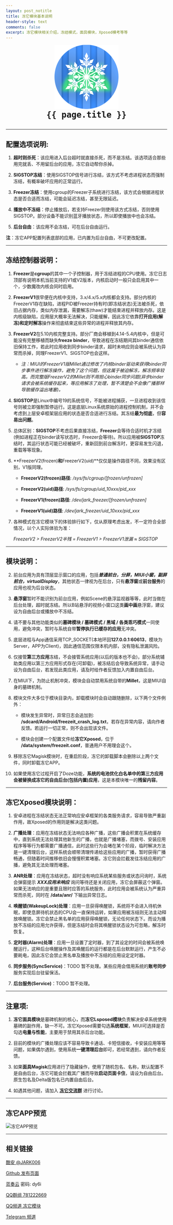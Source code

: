 ```yaml
---
layout: post_notitle
title: 冻它模块基本说明
header-style: text
comments: false
excerpt: 冻它模块相关介绍，冻结模式，面具模块，Xposed模考等等
---
```


<div align="center">
<pre>
<img src = "/images/logo.png"/>
<font size="6"><strong>{{ page.title }}</strong></font>

</pre>
</div>


---

## 配置选项说明: 

1. **超时则杀死**：该应用进入后台超时就直接杀死，而不是冻结。该选项适合那些用完就丢、不用留后台的应用，冻它自动帮你杀掉。

1. **SIGSTOP冻结**：使用SIGSTOP信号进行冻结，该方式不考虑进程状态而强制冻结，有概率破坏应用的正常运行。

1. **Freezer冻结**：使用cgroup的Freezer子系统进行冻结，该方式会根据进程状态是否合适而冻结，可能会延迟冻结，甚至无限延迟。

1. **播放中不冻结**：停止播放后，若支持Freezer则使用该方式冻结，否则使用SIGSTOP。部分设备不能识别蓝牙播放状态，所以即使播放中也会冻结。

1. **后台自由**：该应用不会冻结，可在后台自由运行。

**注**：冻它APP配置列表底部的应用，已内置为后台自由，不可更改配置。

---

## 冻结控制器说明：

1. **Freezer**是**cgroup**的其中一个子控制器，用于冻结进程的CPU使用。冻它日志顶部有说明本机当前支持的V1或V2版本，内核启动时一般只会启用其中一个，少数魔改内核会同时启用。

2. **FreezerV1**很早便在内核中支持，3.x/4.x/5.x内核都会支持。部分内核的FreezerV1存在缺陷，进程PID被Freezer持有时(即冻结状态)无法被杀死，依旧占据内存，类似内存泄漏，需要解冻(thaw)才能结束进程并释放内存。这是内核级缺陷，应用层大概率无法解决，只能缓解，因此冻它依靠**打开应用(解冻)**和**定时解冻**操作来彻底结束这些异常的进程并释放其内存。

3. **FreezerV2**在5.10内核完整支持。部分厂商会移植到4.14-5.4内核中，但是可能没有完整移植而缺失**freeze binder**，导致进程在冻结期间其binder通信依旧保持工作，若此时应用收到同步binder请求，超时未响应则会被系统认为异常而杀掉，同理FreezerV1、SIGSTOP也会这样。
  
    - *注：MIUI的FreezerV1版Millet通过修改了内核binder驱动来获得binder同步事件进行解冻操作，避免了这个问题，但这属于被迫解冻，解冻频率较高。而完整版FreezerV2的Millet则不用担心binder同步问题(异步binder请求会被系统缓存起来，等应用解冻了处理，暂不清楚会不会像广播那样导致缓存溢出堵塞)。*

4. **SIGSTOP**是Linux中编号19的系统信号，不能被进程捕获，一旦进程收到该信号则被立即强制暂停运行。这是底层Linux系统原始的进程控制机制，并不会考虑到上层安卓框架层应用的状态是否合适进行冻结。其冻结**最为彻底**，但**容易出问题**。

5. 总体区别：**SIGSTOP**不考虑后果直接冻结，**Freezer**会等待合适时机才冻结(例如进程正在binder读写状态时，Freezer会等待)。所以应用被**SIGSTOP**冻结时，其运行状态可能已经被破坏，重新回到前台解冻时，更容易发生闪退，重载等等现象。

6. **FreezerV2(frozen)**和**FreezerV2(uid)**仅仅是操作路径不同，效果没有区别，V1版同理。

    - **FreezerV2(frozen)路径**: */sys/fs/cgroup/[frozen/unfrozen]*

    - **FreezerV2(uid)路径**: */sys/fs/cgroup/uid_10xxx/pid_xxx*

    - **FreezerV1(frozen)路径**: */dev/jark_freezer/[frozen/unfrozen]*

    - **FreezerV1(uid)路径**: */dev/jark_freezer/uid_10xxx/pid_xxx*

7. 各种模式在冻它模块下的体验排行如下，仅从原理考虑出发，不一定符合全部情况，以个人实际体验为准：

    *FreezerV2 > FreezerV2半残 = FreezerV1 > FreezerV1泄漏 ≈ SIGSTOP*

---

## 模块说明：

2. 前台应用为具有顶层显示窗口的应用，包括***普通前台，分屏，MIUI小窗，副屏前台，virtualDisplay***，其他状态一律视为在后台，只有**悬浮窗**或**前台服务**的应用也视为后台状态。

3. **悬浮窗**暂时不能识别为前台应用，例如Scene的悬浮监视器等等，此时当做在后台处理，超时就冻结。所以B站悬浮的视频小窗口这类**画中画**悬浮窗，建议设为自由后台或播放中不冻结。

4. 请不要与其他功能类似的**墓碑模块 / 墓碑模式 / 黑域 / 各类乖巧模式**一同使用，避免冲突，暂时与系统自带**暂停执行已缓存的应用**无冲突。

5. 底层进程与App通信采用TCP_SOCKET(本地环回**127.0.0.1:60613**，模块为Server，APP为Client)，因此通信范围仅限本机内部，没有隐私泄漏风险。

6. 仅接管**第三方应用**冻结，不会接管系统应用(以后的版本也不会)，部分系统辅助类应用以第三方应用形式存在(可卸载)，被冻结后会导致系统异常，请手动设为自由后台，若发现此类应用，请及时给作者反馈加入内置自由后台。

7. 在MIUI下，为防止机制冲突，模块会自动禁用系统自带的**Millet**，这是MIUI自身的墓碑机制。

8. 模块文件大多位于模块目录内，卸载模块时会自动跟随删除，以下两个文件例外：

    + 模块发生异常时，异常日志会追加到: **/sdcard/Android/freezeit_crash_log.txt**，若存在异常内容，请向作者反馈。若运行一切正常，则不会出现该文件。

    + 模块会创建一个配置文件给**冻它Xposed**，位于 **/data/system/freezeit.conf**，普通用户不用理会这个。

9. 移除冻它Magisk模块时，在重启阶段，冻它的卸载脚本会删除以上两个文件，同时卸载冻它APP。

10. 如果使用冻它过程开启了Doze功能，**系统的电池优化白名单中的第三方应用会被替换成冻它的自由后台(包括内置)应用**，这是本模块唯一的**残留内容**。

---

## 冻它Xposed模块说明：

1. 安卓进程在冻结状态无法正常响应安卓框架的各类服务请求，容易导致严重副作用，故Xposed的作用则是解决这类问题。

2. **广播处理**：应用在冻结状态无法响应各种广播，这些广播会积累在系统缓存中，直到系统无法处理其他新生的广播，也就是广播堵塞，而拨号、安装应用程序等等行为都需要广播通信，此时这些行为会堵在某个阶段，临时解决方法是一键清理后台，这样系统会顺带清理传递给这些应用的广播，暂时获得广播畅通，但随着时间推移依旧会慢慢积累堵塞。冻它则会拦截发往冻结应用的广播，避免其无法处理而堵塞。

3. **ANR处理**：应用在冻结状态，超时没有响应系统某些服务或状态问询时，系统会弹窗提示 ***XXX应用未响应*** 询问等待还是关闭应用，冻它会屏蔽这个弹窗。如果无法响应的是重要且限时应答的系统服务，此时应用会被系统认为严重异常而杀死，同时在 **/data/anr/** 下输出异常日志。

4. **唤醒锁(WakeupLock)处理**：应用一旦获得唤醒锁，系统将不会进入待机休眠，即使息屏待机状态的CPU会一直保持运转，如果应用被冻结则无法主动释放唤醒锁。冻它会禁止黑名单的应用获得唤醒锁，无论任何状态下。而设为播放不冻结的应用允许获得，但是冻结时会将其唤醒锁状态设为可忽略，解冻时恢复。

5. **定时器(Alarm)处理**：应用一旦设置了定时器，到了其设定的时间会被系统唤醒运行，这种后台唤醒操作及其唤醒后的运行都是在后台默默运行，产生不必要耗电，因此冻它会禁止黑名单及播放中不冻结的应用设定定时器。

6. **同步服务(SyncService)**：TODO 暂不处理。某些应用会借用系统的**账号同步**服务实现后台驻留保活。

7. **后台服务(Service)**：TODO 暂不处理。

---

## 注意项:

1. **冻它面具模块**是墓碑机制的核心，而**冻它Lsposed模块**负责解决安卓系统使用墓碑的副作用，缺一不可。冻它Xposed需要勾选**系统框架**，MIUI可选择是否勾选**电量与性能**，主要用于禁用其杀后台功能。

2. 目前的模块的广播处理应该不容易导致卡通话、卡短信接收，卡安装应用等等问题，如果偶尔遇到，使用系统**一键清理后台**即可，若经常遇到，请向作者反馈。

3. 如果**面具Magisk**应用进行了隐藏操作，使用了随机包名、名称，默认配置不是自由后台，冻它可能会拦截其广播而导致**启动页面卡住**，请设为自由后台。原生包名及Delta版包名已内置自由后台。

4. 如遇其他问题，请加入 **[冻它交流群](https://jq.qq.com/?_wv=1027&k=Q5aVUglt)** 进行讨论。

---

## 冻它APP预览

![冻它APP预览](/images/app_preview.png)

---

## 相关链接

[酷安 @JARK006](https://www.coolapk.com/u/1212220)

[Github 发布页面](https://github.com/jark006/freezeitRelease)

[蓝奏云](https://jark006.lanzout.com/b017oz9if) 密码: dy6i

[QQ群组 781222669](https://jq.qq.com/?_wv=1027&k=Q5aVUglt)

[QQ频道 冻它模块](https://qun.qq.com/qqweb/qunpro/share?_wv=3&_wwv=128&appChannel=share&inviteCode=1W6opB7&businessType=9&from=246610&biz=ka)

[Telegram 频道](https://t.me/freezeitRelease)


